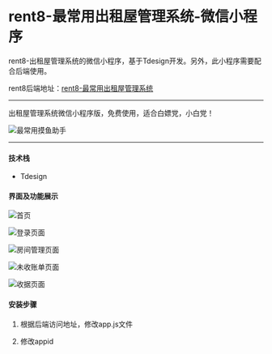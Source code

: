 # rent8-最常用出租屋管理系统-微信小程序

rent8-出租屋管理系统的微信小程序，基于Tdesign开发。另外，此小程序需要配合后端使用。

rent8后端地址：[rent8-最常用出租屋管理系统](https://gitee.com/MarcoMaHH/rent8)

---

出租屋管理系统微信小程序版，免费使用，适合白嫖党，小白党！

![最常用摸鱼助手](https://gitee.com/MarcoMaHH/picture/raw/master/project.jpg)

---

#### 技术栈

- Tdesign

#### 界面及功能展示

![首页](https://gitee.com/MarcoMaHH/picture/raw/master/rent8_wechat/index.jpg)

![登录页面](https://gitee.com/MarcoMaHH/picture/raw/master/rent8_wechat/login.jpg)

![房间管理页面](https://gitee.com/MarcoMaHH/picture/raw/master/rent8_wechat/number.jpg)

![未收账单页面](https://gitee.com/MarcoMaHH/picture/raw/master/rent8_wechat/uncollected.jpg)

![收据页面](https://gitee.com/MarcoMaHH/picture/raw/master/rent8_wechat/receipt.jpg)

#### 安装步骤

1. 根据后端访问地址，修改app.js文件

2. 修改appid